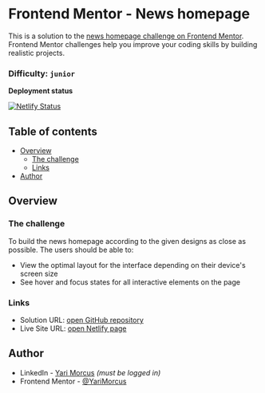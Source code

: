 # Frontend Mentor - News homepage

This is a solution to the [news homepage challenge on Frontend Mentor](https://www.frontendmentor.io/challenges/news-homepage-H6SWTa1MFl). Frontend Mentor challenges help you improve your coding skills by building realistic projects.

### Difficulty: `junior`

[//]: # 'Insert screenshot below'

**Deployment status**

[![Netlify Status](https://api.netlify.com/api/v1/badges/c1dfc1f0-1132-4577-aa75-15de0d1ce478/deploy-status)](https://app.netlify.com/sites/news-homepage-yari-morcus/deploys?branch=main)

## Table of contents

- [Overview](#overview)
  - [The challenge](#the-challenge)
  - [Links](#links)
- [Author](#author)

## Overview

### The challenge

To build the news homepage according to the given designs as close as possible.
The users should be able to:

- View the optimal layout for the interface depending on their device's screen size
- See hover and focus states for all interactive elements on the page

### Links

- Solution URL: [open GitHub repository](https://github.com/YariMorcus/news-homepage)
- Live Site URL: [open Netlify page](https://news-homepage-yari-morcus.netlify.app)

## Author

- LinkedIn - [Yari Morcus](https://www.linkedin.com/in/yarimorcus) _(must be logged in)_
- Frontend Mentor - [@YariMorcus](https://www.frontendmentor.io/profile/YariMorcus)
